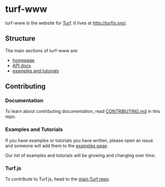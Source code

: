 # turf-www

turf-www is the website for [Turf](http://github.com/turfjs/turf). It lives at http://turfjs.org/.

## Structure

The main sections of turf-www are:

- [homepage](http://turfjs.org)
- [API docs](http://turfjs.org/docs)
- [examples and tutorials](http://turfjs.org/examples)

## Contributing

### Documentation

To learn about contributing documentation, read [CONTRIBUTING.md](https://github.com/Turfjs/turf-www/blob/master/CONTRIBUTING.md) in this repo.

### Examples and Tutorials

If you have examples or tutorials you have written, please open an issue and someone will add them to the [examples page](https://github.com/Turfjs/turf-www/blob/gh-pages/examples).

Our list of examples and tutorials will be growing and changing over time.

### Turf.js

To contribute to Turf.js, head to the [main Turf repo](https://github.com/Turfjs/turf).
